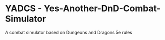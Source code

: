# YADCS - Yes-Another-DnD-Combat-Simulator

A combat simulator based on Dungeons and Dragons 5e rules<br />